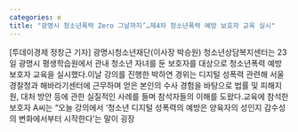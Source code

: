 ```yaml
---
categories: e
title: "광명시 청소년폭력 Zero 그날까지’…제4차 청소년폭력 예방 보호자 교육 실시"
---
```

[투데이경제 정창근 기자] 광명시청소년재단(이사장 박승원) 청소년상담복지센터는 23일 광명시 평생학습원에서 관내 청소년 자녀를 둔 보호자를 대상으로 청소년폭력 예방 보호자 교육을 실시했다.이날 강의를 진행한 박하연 경위는 디지털 성폭력 관련해 서울경찰청과 해바라기센터에 근무하며 얻은 본인의 수사 경험을 바탕으로 법률 및 피해지원, 대처 방안 등에 관한 실질적인 사례를 들며 참석자들의 이해를 도왔다.교육에 참석한 보호자 A씨는 “오늘 강의에서 ‘청소년 디지털 성폭력의 예방은 양육자의 성인지 감수성의 변화에서부터 시작한다’는 말이 굉장